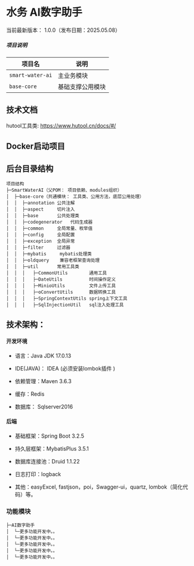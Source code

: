 水务 AI数字助手
===============

当前最新版本： 1.0.0（发布日期：2025.05.08） 


##### 项目说明

| 项目名                | 说明                     | 
|--------------------|------------------------|
| `smart-water-ai`  | 主业务模块 |
| `base-core` | 基础支撑公用模块 |


技术文档
-----------------------------------
hutool工具类: https://www.hutool.cn/docs/#/


Docker启动项目
-----------------------------------


后台目录结构
-----------------------------------
```
项目结构
├─SmartWaterAI（父POM： 项目依赖、modules组织）
│  ├─base-core（共通模块： 工具类、公用方法，底层公用处理）
│  │  ├─annotation 公共注解
│  │  ├─aspect     切片注入
│  │  ├─base       公共处理类 
│  │  ├─codegenerator   代码生成器
│  │  ├─common     全局常量、枚举值
│  │  ├─config     全局配置
│  │  ├─exception  全局异常
│  │  ├─filter     过滤器
│  │  ├─mybatis     mybatis处理类
│  │  ├─oldquery    兼容老框架查询处理
│  │  ├─util       常用工具类
│  │  │   ├─CommonUtils        通用工具
│  │  │   ├─DateUtils          时间操作定义
│  │  │   ├─MinioUtils         文件上传工具
│  │  │   ├─oConvertUtils      数据转换工具
│  │  │   ├─SpringContextUtils spring上下文工具
│  │  │   ├─SqlInjectionUtil   sql注入处理工具
```


技术架构：
-----------------------------------
#### 开发环境

- 语言：Java JDK 17.0.13

- IDE(JAVA)： IDEA (必须安装lombok插件 )

- 依赖管理：Maven 3.6.3

- 缓存：Redis

- 数据库： Sqlserver2016


#### 后端

- 基础框架：Spring Boot 3.2.5

- 持久层框架：MybatisPlus 3.5.1

- 数据库连接池：Druid 1.1.22

- 日志打印：logback

- 其他：easyExcel, fastjson，poi，Swagger-ui，quartz, lombok（简化代码）等。



### 功能模块
```
├─AI数字助手
│  └─更多功能开发中。。
│  └─更多功能开发中。。
│  └─更多功能开发中。。
│  └─更多功能开发中。。
│  └─更多功能开发中。。
```
